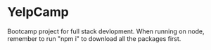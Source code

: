 # YelpCamp
Bootcamp project for full stack devlopment.
When running on node, remember to run "npm i" to download all the packages first. 
